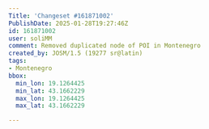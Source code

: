 ```yaml
---
Title: 'Changeset #161871002'
PublishDate: 2025-01-28T19:27:46Z
id: 161871002
user: soliMM
comment: Removed duplicated node of POI in Montenegro
created_by: JOSM/1.5 (19277 sr@latin)
tags:
- Montenegro
bbox:
  min_lon: 19.1264425
  min_lat: 43.1662229
  max_lon: 19.1264425
  max_lat: 43.1662229

---
```

